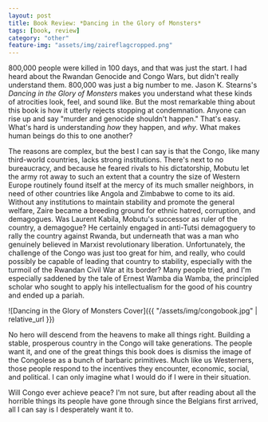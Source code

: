```yaml
---
layout: post
title: Book Review: *Dancing in the Glory of Monsters*
tags: [book, review]
category: "other"
feature-img: "assets/img/zaireflagcropped.png"
---
```

800,000 people were killed in 100 days, and that was just the start. I had heard about the Rwandan Genocide and Congo Wars, but didn't really understand them. 800,000 was just a big number to me. Jason K. Stearns's *Dancing in the Glory of Monsters* makes you understand what these kinds of atrocities look, feel, and sound like. But the most remarkable thing about this book is how it utterly rejects stopping at condemnation. Anyone can rise up and say "murder and genocide shouldn't happen." That's easy. What's hard is understanding *how* they happen, and *why*. What makes human beings do this to one another?

The reasons are complex, but the best I can say is that the Congo, like many third-world countries, lacks strong institutions. There's next to no bureaucracy, and because he feared rivals to his dictatorship, Mobutu let the army rot away to such an extent that a country the size of Western Europe routinely found itself at the mercy of its much smaller neighbors, in need of other countries like Angola and Zimbabwe to come to its aid. Without any institutions to maintain stability and promote the general welfare, Zaire became a breeding ground for ethnic hatred, corruption, and demagogues. Was Laurent Kabila, Mobutu's successor as ruler of the country, a demagogue? He certainly engaged in anti-Tutsi demagoguery to rally the country against Rwanda, but underneath that was a man who genuinely believed in Marxist revolutionary liberation. Unfortunately, the challenge of the Congo was just too great for him, and really, who could possibly be capable of leading that country to stability, especially with the turmoil of the Rwandan Civil War at its border? Many people tried,  and I'm especially saddened by the tale of Ernest Wamba dia Wamba, the principled scholar who sought to apply his intellectualism for the good of his country and ended up a pariah.

![Dancing in the Glory of Monsters Cover]({{ "/assets/img/congobook.jpg" | relative_url }})

No hero will descend from the heavens to make all things right. Building a stable, prosperous country in the Congo will take generations. The people want it, and one of the great things this book does is dismiss the image of the Congolese as a bunch of barbaric primitives. Much like us Westerners, those people respond to the incentives they encounter, economic, social, and political. I can only imagine what I would do if I were in their situation.

Will Congo ever achieve peace? I'm not sure, but after reading about all the horrible things its people have gone through since the Belgians first arrived, all I can say is I desperately want it to.
